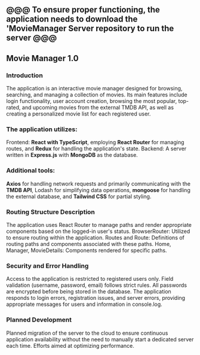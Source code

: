 ## **@@@ To ensure proper functioning, the application needs to download the 'MovieManager Server repository to run the server @@@**

## **Movie Manager 1.0**

### Introduction
The application is an interactive movie manager designed for browsing, searching, and managing a collection of movies. Its main features include login functionality, user account creation, browsing the most popular, top-rated, and upcoming movies from the external TMDB API, as well as creating a personalized movie list for each registered user.

### The application utilizes:
Frontend: **React with TypeScript**, employing **React Router** for managing routes, and **Redux** for handling the application's state.
Backend: A server written in **Express.js** with **MongoDB** as the database.

### Additional tools: 
**Axios** for handling network requests and primarily communicating with the **TMDB API**, Lodash for simplifying data operations, **mongoose** for handling the external database, and **Tailwind CSS** for partial styling.

### Routing Structure Description
The application uses React Router to manage paths and render appropriate components based on the logged-in user's status.
BrowserRouter: Utilized to ensure routing within the application.
Routes and Route: Definitions of routing paths and components associated with these paths.
Home, Manager, MovieDetails: Components rendered for specific paths.

### Security and Error Handling
Access to the application is restricted to registered users only.
Field validation (username, password, email) follows strict rules.
All passwords are encrypted before being stored in the database.
The application responds to login errors, registration issues, and server errors, providing appropriate messages for users and information in console.log.

### Planned Development
Planned migration of the server to the cloud to ensure continuous application availability without the need to manually start a dedicated server each time.
Efforts aimed at optimizing performance.
